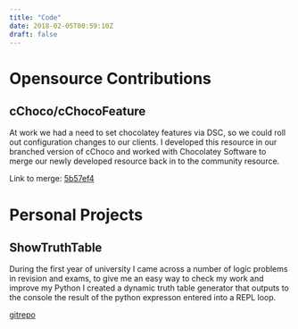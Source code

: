 ```yaml
---
title: "Code"
date: 2018-02-05T00:59:10Z
draft: false
---
```


# Opensource Contributions 

## cChoco/cChocoFeature 
At work we had a need to set chocolatey features via DSC, so we could roll out configuration changes to our clients. I developed this resource in our branched version of cChoco and worked with Chocolatey Software to merge our newly developed resource back in to the community resource.

Link to merge: [5b57ef4](https://github.com/chocolatey/cChoco/commit/5b57ef464822737679702b07e32897f108e52b37)

# Personal Projects 

## ShowTruthTable 
During the first year of university I came across a number of logic problems in revision and exams, to give me an easy way to check my work and improve my Python I created a dynamic truth table generator that outputs to the console the result of the python expresson entered into a REPL loop. 

[gitrepo](https://github.com/lukemgriffith/ShowTruthTable)


<!-- 
<section id="carousel"></section>
<script src="/scr/code.js">
-->
